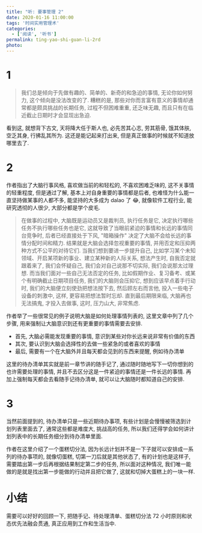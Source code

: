 ```yaml
---
title: "听: 要事管理 2"
date: 2020-01-16 11:00:00
tags: '时间实用管理术'
categories:
  - ['阅读', '听书']
permalink: ting-yao-shi-guan-li-2rd
photo:
---
```


# 1

> 我们总是倾向于先做有趣的、简单的、新奇的和急迫的事情, 无论你如何努力, 这个倾向是没法改变的了. 糟糕的是, 那些对你而言富有意义的事情却通常都是颇具挑战的长期任务, 过程不但困难重重, 还乏味无趣, 而且只有在临近截止日期时才会显现出急迫.

看到这, 就想背下古文, 天将降大任于斯人也, 必先苦其心志, 劳其筋骨, 饿其体肤, 空乏其身, 行拂乱其所为. 这还是能记起来打出来, 但是真正做事的时候就不知道放哪里去了.

# 2

作者指出了大脑行事风格, 喜欢做当前的和轻松的, 不喜欢困难乏味的, 这不关事情的轻重程度, 但是通过了解, 基本上对自身重要的事情都是后者, 也难怪为什么能一直坚持做某事的人都不多, 能坚持的大多成为 dalao 了 :joy:, 就像软件工程行业, 能研究透彻的人很少, 大部分都是学个皮毛.

> 在做事的过程中, 大脑既是运动员又是裁判员, 执行任务是它, 决定执行哪些任务不执行哪些任务也是它, 这就导致了当眼前紧迫的事情和长远的事情同台竞争时, 后者已经直接处于下风,  "暗箱操作" 决定了大脑不会给长远的事情分配时间和精力.
> 结果就是大脑会选择忽视重要的事情, 并用否定和压抑两种方式不公平的对待它们. 当我们想到要进一步提升自己, 比如学习某个未知领域、开启某项新的事业、建立某种新的人际关系, 想法产生时, 自我否定就跟着来了, 我们会怀疑自己, 我们会对自己说那不切实际, 我们会说那太过理想. 而当我们面对一些自己无法否定的任务, 比如假期作业、复习备考、或某个有明确截止日期项目任务, 我们的大脑则会压抑它, 想到应该早点着手行动时, 我们的大脑便立刻使劲把想法按下去, 然后顾左右而言他, 投入一些电子设备的刺激中, 这样, 更容易把想法暂时忘却. 直到最后期限来临, 大脑再也无法搞鬼, 才投入去做事, 这时, 压力山大, 非常焦虑.

作者举了一些很常见的例子说明大脑是如何处理事情列表的, 这里文章中列了几个步骤, 用来强制让大脑意识到还有更重要的事情需要去安排.

- 首先, 大脑必需能发现重要的事情, 意识到某些对你长远来说非常有价值的东西
- 其次, 要认识到大脑会选择性的去做一些紧急的或者喜欢的事情
- 最后, 需要有一个在大脑外并且每天都会见到的东西来提醒, 例如待办清单

这里的待办清单其实就是前一章节讲的随手记了, 通过随时随地写下一切你想到的也许需要处理的事情, 并且不去区分这是一件紧迫的事情还是一件长远的事情. 再加上强制每天都会去看随手记待办清单, 就可以让大脑随时都知道自己的安排.

# 3

当然前面提到的, 待办清单只是一些近期待办事项, 有些计划是会慢慢被筛选到计划列表里面去了, 通常这些都是难度大, 挑战高的任务, 所以我们还得学会如何讲计划列表中的长期任务细分到待办清单里面.

作者在这里介绍了一个蛋糕切分法, 因为长远计划并不是一下子就可以安排成一系列的待办事项的, 就像切蛋糕, 切第一刀后就是其他状态了, 有的计划也是这样子, 需要踏出第一步后再根据结果制定第二步的任务, 所以面对这种情况, 我们唯一能做的是就是找出第一步能做的行动并且把它做了, 这就和切掉大蛋糕上的一块一样.

# 小结

需要可以好好的回顾一下, 把随手记、待处理清单、蛋糕切分法 72 小时原则和状态优先法融会贯通, 真正应用到工作和生活当中.
